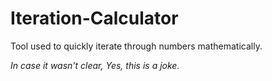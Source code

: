 # Iteration-Calculator
Tool used to quickly iterate through numbers mathematically.

*In case it wasn't clear, Yes, this is a joke.*
